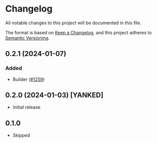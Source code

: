 # Changelog
All notable changes to this project will be documented in this file.

The format is based on [Keep a Changelog](https://keepachangelog.com/en/1.0.0/),
and this project adheres to [Semantic Versioning](https://semver.org/spec/v2.0.0.html).

## 0.2.1 (2024-01-07)
### Added
- Builder ([#1259])

[#1259]: https://github.com/RustCrypto/formats/pull/1259

## 0.2.0 (2024-01-03) [YANKED]
- Initial release

## 0.1.0
- Skipped
